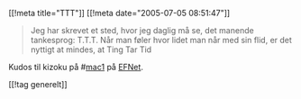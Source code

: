 [[!meta  title="TTT"]]
[[!meta  date="2005-07-05 08:51:47"]]
<blockquote>Jeg har skrevet et sted,
hvor jeg daglig må se,
det manende tankesprog:
T.T.T.
Når man føler hvor lidet
man når med sin flid,
er det nyttigt at mindes, at
Ting Tar Tid</blockquote>


Kudos til kizoku på #<a href="http://www.mac1.no">mac1</a> på <a href="http://www.efnet.net">EFNet</a>.

[[!tag  generelt]]